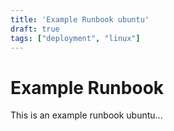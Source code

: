 ```yaml
---
title: 'Example Runbook ubuntu'
draft: true
tags: ["deployment", "linux"]
---
```


# Example Runbook

This is an example runbook ubuntu...
